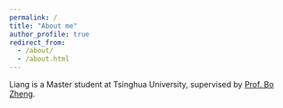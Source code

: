 ```yaml
---
permalink: /
title: "About me"
author_profile: true
redirect_from: 
  - /about/
  - /about.html
---
```


Liang is a Master student at Tsinghua University, supervised by [Prof. Bo Zheng](https://zheng-bo.com/).